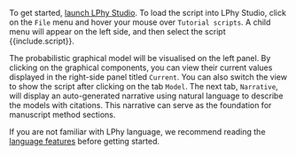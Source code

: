 To get started, [launch LPhy Studio](https://linguaphylo.github.io/setup/#launching-lphy-studio). 
To load the script into LPhy Studio, click on the `File` menu and hover your mouse over `Tutorial scripts`. 
A child menu will appear on the left side, and then select the script {{include.script}}.

The probabilistic graphical model will be visualised on the left panel.
By clicking on the graphical components, you can view their current values 
displayed in the right-side panel titled `Current`.
You can also switch the view to show the script after clicking on the tab `Model`. 
The next tab, `Narrative`, will display an auto-generated narrative 
using natural language to describe the models with citations. 
This narrative can serve as the foundation for manuscript method sections. 

If you are not familiar with LPhy language, we recommend reading the 
[language features](https://linguaphylo.github.io/features/) before getting started.
